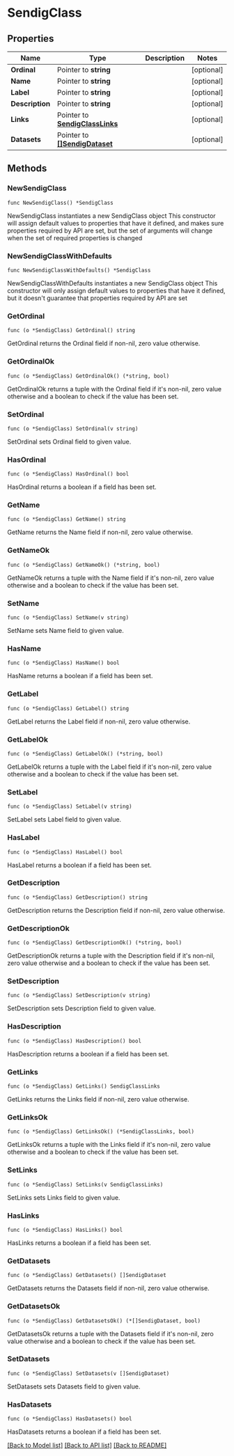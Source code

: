 # SendigClass

## Properties

Name | Type | Description | Notes
------------ | ------------- | ------------- | -------------
**Ordinal** | Pointer to **string** |  | [optional] 
**Name** | Pointer to **string** |  | [optional] 
**Label** | Pointer to **string** |  | [optional] 
**Description** | Pointer to **string** |  | [optional] 
**Links** | Pointer to [**SendigClassLinks**](SendigClassLinks.md) |  | [optional] 
**Datasets** | Pointer to [**[]SendigDataset**](SendigDataset.md) |  | [optional] 

## Methods

### NewSendigClass

`func NewSendigClass() *SendigClass`

NewSendigClass instantiates a new SendigClass object
This constructor will assign default values to properties that have it defined,
and makes sure properties required by API are set, but the set of arguments
will change when the set of required properties is changed

### NewSendigClassWithDefaults

`func NewSendigClassWithDefaults() *SendigClass`

NewSendigClassWithDefaults instantiates a new SendigClass object
This constructor will only assign default values to properties that have it defined,
but it doesn't guarantee that properties required by API are set

### GetOrdinal

`func (o *SendigClass) GetOrdinal() string`

GetOrdinal returns the Ordinal field if non-nil, zero value otherwise.

### GetOrdinalOk

`func (o *SendigClass) GetOrdinalOk() (*string, bool)`

GetOrdinalOk returns a tuple with the Ordinal field if it's non-nil, zero value otherwise
and a boolean to check if the value has been set.

### SetOrdinal

`func (o *SendigClass) SetOrdinal(v string)`

SetOrdinal sets Ordinal field to given value.

### HasOrdinal

`func (o *SendigClass) HasOrdinal() bool`

HasOrdinal returns a boolean if a field has been set.

### GetName

`func (o *SendigClass) GetName() string`

GetName returns the Name field if non-nil, zero value otherwise.

### GetNameOk

`func (o *SendigClass) GetNameOk() (*string, bool)`

GetNameOk returns a tuple with the Name field if it's non-nil, zero value otherwise
and a boolean to check if the value has been set.

### SetName

`func (o *SendigClass) SetName(v string)`

SetName sets Name field to given value.

### HasName

`func (o *SendigClass) HasName() bool`

HasName returns a boolean if a field has been set.

### GetLabel

`func (o *SendigClass) GetLabel() string`

GetLabel returns the Label field if non-nil, zero value otherwise.

### GetLabelOk

`func (o *SendigClass) GetLabelOk() (*string, bool)`

GetLabelOk returns a tuple with the Label field if it's non-nil, zero value otherwise
and a boolean to check if the value has been set.

### SetLabel

`func (o *SendigClass) SetLabel(v string)`

SetLabel sets Label field to given value.

### HasLabel

`func (o *SendigClass) HasLabel() bool`

HasLabel returns a boolean if a field has been set.

### GetDescription

`func (o *SendigClass) GetDescription() string`

GetDescription returns the Description field if non-nil, zero value otherwise.

### GetDescriptionOk

`func (o *SendigClass) GetDescriptionOk() (*string, bool)`

GetDescriptionOk returns a tuple with the Description field if it's non-nil, zero value otherwise
and a boolean to check if the value has been set.

### SetDescription

`func (o *SendigClass) SetDescription(v string)`

SetDescription sets Description field to given value.

### HasDescription

`func (o *SendigClass) HasDescription() bool`

HasDescription returns a boolean if a field has been set.

### GetLinks

`func (o *SendigClass) GetLinks() SendigClassLinks`

GetLinks returns the Links field if non-nil, zero value otherwise.

### GetLinksOk

`func (o *SendigClass) GetLinksOk() (*SendigClassLinks, bool)`

GetLinksOk returns a tuple with the Links field if it's non-nil, zero value otherwise
and a boolean to check if the value has been set.

### SetLinks

`func (o *SendigClass) SetLinks(v SendigClassLinks)`

SetLinks sets Links field to given value.

### HasLinks

`func (o *SendigClass) HasLinks() bool`

HasLinks returns a boolean if a field has been set.

### GetDatasets

`func (o *SendigClass) GetDatasets() []SendigDataset`

GetDatasets returns the Datasets field if non-nil, zero value otherwise.

### GetDatasetsOk

`func (o *SendigClass) GetDatasetsOk() (*[]SendigDataset, bool)`

GetDatasetsOk returns a tuple with the Datasets field if it's non-nil, zero value otherwise
and a boolean to check if the value has been set.

### SetDatasets

`func (o *SendigClass) SetDatasets(v []SendigDataset)`

SetDatasets sets Datasets field to given value.

### HasDatasets

`func (o *SendigClass) HasDatasets() bool`

HasDatasets returns a boolean if a field has been set.


[[Back to Model list]](../README.md#documentation-for-models) [[Back to API list]](../README.md#documentation-for-api-endpoints) [[Back to README]](../README.md)


